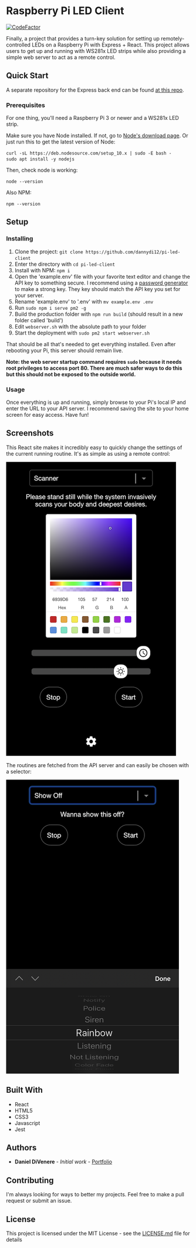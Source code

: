 

# Raspberry Pi LED Client

[![CodeFactor](https://www.codefactor.io/repository/github/dannydi12/pi-led-client/badge)](https://www.codefactor.io/repository/github/dannydi12/pi-led-client)

Finally, a project that provides a turn-key solution for setting up remotely-controlled LEDs on a Raspberry Pi with Express + React. This project allows users to get up and running with WS281x LED strips while also providing a simple web server to act as a remote control.

## Quick Start

A separate repository for the Express back end can be found [at this repo](https://github.com/dannydi12/pi-led-server).

### Prerequisites

For one thing, you'll need a Raspberry Pi 3 or newer and a WS281x LED strip.

Make sure you have Node installed. If not, go to [Node's download page]([https://nodejs.org/en/](https://nodejs.org/en/)). 
Or just run this to get the latest version of Node:
```
curl -sL https://deb.nodesource.com/setup_10.x | sudo -E bash -
sudo apt install -y nodejs
```
Then, check node is working:
```
node --version
```
Also NPM:
```
npm --version
```

## Setup

### Installing

1. Clone the project: `git clone https://github.com/dannydi12/pi-led-client`
2. Enter the directory with `cd pi-led-client` 
3. Install with NPM: `npm i`
4. Open the 'example.env' file with your favorite text editor and change the API key to something secure. I recommend using a [password generator]([https://passwordsgenerator.net/](https://passwordsgenerator.net/)) to make a strong key. They key should match the API key you set for your server.
5. Rename 'example.env' to '.env' with `mv example.env .env`
6. Run `sudo npm i serve pm2 -g`
7. Build the production folder with `npm run build` (should result in a new folder called 'build')
8. Edit `webserver.sh` with the absolute path to your folder
10. Start the deployment with `sudo pm2 start webserver.sh`

That should be all that's needed to get everything installed. Even after rebooting your Pi, this server should remain live.

**Note: the web server startup command requires `sudo` because it needs root privileges to access port 80.  There are much safer ways to do this but this should not be exposed to the outside world.**

### Usage

Once everything is up and running, simply browse to your Pi's local IP and enter the URL to your API server. I recommend saving the site to your home screen for easy access. Have fun!

## Screenshots

This React site makes it incredibly easy to quickly change the settings of the current running routine. It's as simple as using a remote control:

![control each routine](screens/dashboard.PNG)

The routines are fetched from the API server and can easily be chosen with a selector:

![select different routines](screens/select.PNG)

## Built With

* React
* HTML5
* CSS3
* Javascript
* Jest

## Authors

* **Daniel DiVenere** - *Initial work* - [Portfolio](https://imdan.io)

## Contributing

I'm always looking for ways to better my projects. Feel free to make a pull request or submit an issue.

## License

This project is licensed under the MIT License - see the [LICENSE.md](LICENSE.md) file for details
